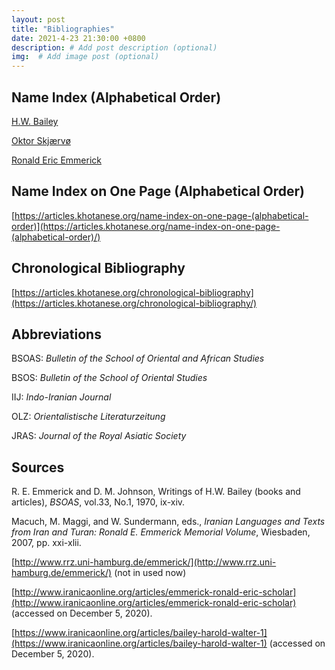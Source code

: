 ```yaml
---
layout: post
title: "Bibliographies"
date: 2021-4-23 21:30:00 +0800
description: # Add post description (optional)
img:  # Add image post (optional)
---
```


## Name Index (Alphabetical Order)

[H.W. Bailey](https://articles.khotanese.org/bailey,-h.w/)

[Oktor Skjærvø](https://articles.khotanese.org/skj%C3%A6rv%C3%B8,-oktor/)

[Ronald Eric Emmerick](https://articles.khotanese.org/emmerick,-ronald-eric/)

## Name Index on One Page (Alphabetical Order)

[https://articles.khotanese.org/name-index-on-one-page-(alphabetical-order)](https://articles.khotanese.org/name-index-on-one-page-(alphabetical-order)/)

## Chronological Bibliography

[https://articles.khotanese.org/chronological-bibliography](https://articles.khotanese.org/chronological-bibliography/)

## Abbreviations

BSOAS: *Bulletin of the School of Oriental and African Studies*

BSOS: *Bulletin of the School of Oriental Studies*

IIJ: *Indo-Iranian Journal*

OLZ: *Orientalistische Literaturzeitung* 

JRAS: *Journal of the Royal Asiatic Society* 

## Sources

R. E. Emmerick and D. M. Johnson, Writings of H.W. Bailey (books and articles), *BSOAS*, vol.33, No.1, 1970, ix-xiv. 

Macuch, M. Maggi, and W. Sundermann, eds., *Iranian Languages and Texts from Iran and Turan: Ronald E. Emmerick Memorial Volume*, Wiesbaden, 2007, pp. xxi-xlii.

[http://www.rrz.uni-hamburg.de/emmerick/](http://www.rrz.uni-hamburg.de/emmerick/) (not in used now)

[http://www.iranicaonline.org/articles/emmerick-ronald-eric-scholar](http://www.iranicaonline.org/articles/emmerick-ronald-eric-scholar) (accessed on December 5, 2020).

[https://www.iranicaonline.org/articles/bailey-harold-walter-1](https://www.iranicaonline.org/articles/bailey-harold-walter-1) (accessed on December 5, 2020).
